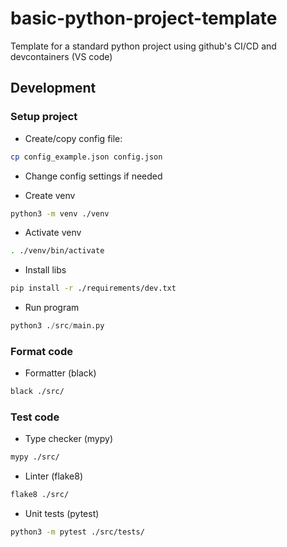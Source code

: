 # basic-python-project-template
Template for a standard python project using github's CI/CD and devcontainers (VS code)

## Development

### Setup project

* Create/copy config file:
```sh
cp config_example.json config.json
```

* Change config settings if needed

* Create venv
```sh
python3 -m venv ./venv
```

* Activate venv
```sh
. ./venv/bin/activate
```

* Install libs
```sh
pip install -r ./requirements/dev.txt
```

* Run program
```py
python3 ./src/main.py
```

### Format code

* Formatter (black)
```sh
black ./src/
```

### Test code

* Type checker (mypy)
```sh
mypy ./src/
```

* Linter (flake8)
```sh
flake8 ./src/
```

* Unit tests (pytest)
```sh
python3 -m pytest ./src/tests/
```
